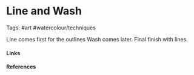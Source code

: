# Line and Wash
Tags: #art #watercolour/techniques 

Line comes first for the outlines
Wash comes later.
Final finish with lines.

#### Links

#### References